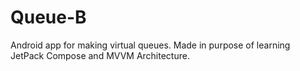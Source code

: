 # Queue-B
Android app for making virtual queues. Made in purpose of learning JetPack Compose and MVVM Architecture. 
